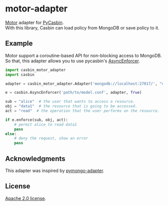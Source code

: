 # motor-adapter

[Motor](https://motor.readthedocs.io/en/stable/) adapter for [PyCasbin](https://github.com/casbin/pycasbin).  
With this library, Casbin can load policy from MongoDB or save policy to it.

## Example

Motor support a coroutine-based API for non-blocking access to MongoDB.  
So that, this adapter allows you to use pycasbin's [AsyncEnforcer](https://github.com/casbin/pycasbin/blob/master/casbin/async_enforcer.py).

```py
import casbin_motor_adapter
import casbin

adapter = casbin_motor_adapter.Adapter('mongodb://localhost:27017/', "dbname")

e = casbin.AsyncEnforcer('path/to/model.conf', adapter, True)

sub = "alice"  # the user that wants to access a resource.
obj = "data1"  # the resource that is going to be accessed.
act = "read"  # the operation that the user performs on the resource.

if e.enforce(sub, obj, act):
    # permit alice to read data1
    pass
else:
    # deny the request, show an error
    pass
```

## Acknowledgments

This adapter was inspired by [pymongo-adapter](https://github.com/pycasbin/pymongo-adapter).

## License

[Apache 2.0 license](./LICENSE.txt).
